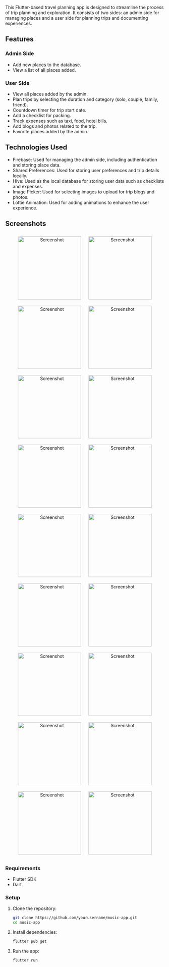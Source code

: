 This Flutter-based travel planning app is designed to streamline the process of trip planning and exploration. It consists of two sides: an admin side for managing places and a user side for planning trips and documenting experiences.

## Features

### Admin Side
- Add new places to the database.
- View a list of all places added.

### User Side
- View all places added by the admin.
- Plan trips by selecting the duration and category (solo, couple, family, friend).
- Countdown timer for trip start date.
- Add a checklist for packing.
- Track expenses such as taxi, food, hotel bills.
- Add blogs and photos related to the trip.
- Favorite places added by the admin.

## Technologies Used

- Firebase: Used for managing the admin side, including authentication and storing place data.
- Shared Preferences: Used for storing user preferences and trip details locally.
- Hive: Used as the local database for storing user data such as checklists and expenses.
- Image Picker: Used for selecting images to upload for trip blogs and photos.
- Lottie Animation: Used for adding animations to enhance the user experience.


## Screenshots

<p align="center">
    <img src="https://github.com/AnandhuA/Travel-/assets/72302650/7800c363-d85e-45b7-92b6-1a53d73d6165" alt="Screenshot" width="200" style="margin: 10px;"/>
    <img src="https://github.com/AnandhuA/Travel-/assets/72302650/9cf09cd3-a0fc-4757-8c6e-b1e5e97874ed" alt="Screenshot" width="200" style="margin: 10px;"/>
    <img src="https://github.com/AnandhuA/Travel-/assets/72302650/135cefe5-d458-48a5-96c0-8cb59e0a8026" alt="Screenshot" width="200" style="margin: 10px;"/>
    <img src="https://github.com/AnandhuA/Travel-/assets/72302650/4f1a9344-5265-4f68-8145-ee022de2d220" alt="Screenshot" width="200" style="margin: 10px;"/>
    <img src="https://github.com/AnandhuA/Travel-/assets/72302650/50b9b573-7f0d-41c9-9866-5200f1ff7282" alt="Screenshot" width="200" style="margin: 10px;"/>
    <img src="https://github.com/AnandhuA/Travel-/assets/72302650/048edfd7-caa5-4ac9-aefb-cccfbf25c924" alt="Screenshot" width="200" style="margin: 10px;"/>
    <img src="https://github.com/AnandhuA/Travel-/assets/72302650/5268051b-5a86-4f96-aec9-273e808bdfa9" alt="Screenshot" width="200" style="margin: 10px;"/>
    <img src="https://github.com/AnandhuA/Travel-/assets/72302650/e16750ff-9839-44d2-b536-b428aa538a97" alt="Screenshot" width="200" style="margin: 10px;"/>
    <img src="https://github.com/AnandhuA/Travel-/assets/72302650/989faa5f-df10-4774-bdf8-e65480dbd379" alt="Screenshot" width="200" style="margin: 10px;"/>
    <img src="https://github.com/AnandhuA/Travel-/assets/72302650/b4a17f66-ad6c-407e-aa74-800c6b183dc8" alt="Screenshot" width="200" style="margin: 10px;"/>
    <img src="https://github.com/AnandhuA/Travel-/assets/72302650/41441570-606a-4657-bafc-ff203f363817" alt="Screenshot" width="200" style="margin: 10px;"/>
    <img src="https://github.com/AnandhuA/Travel-/assets/72302650/3d87d74c-9f77-4266-abab-5bc8b854d518" alt="Screenshot" width="200" style="margin: 10px;"/>
    <img src="https://github.com/AnandhuA/Travel-/assets/72302650/dadd61c6-4459-4077-8ac2-b58672cbc027" alt="Screenshot" width="200" style="margin: 10px;"/>
    <img src="https://github.com/AnandhuA/Travel-/assets/72302650/7d70282c-e488-4bdb-b750-3f85e64b1c40" alt="Screenshot" width="200" style="margin: 10px;"/>
    <img src="https://github.com/AnandhuA/Travel-/assets/72302650/b87f65df-aba6-446a-be78-c09cca42cdb6" alt="Screenshot" width="200" style="margin: 10px;"/>
    <img src="https://github.com/AnandhuA/Travel-/assets/72302650/cffa6821-8184-411c-bf78-1a785c4e66a2" alt="Screenshot" width="200" style="margin: 10px;"/>
    <img src="https://github.com/AnandhuA/Travel-/assets/72302650/67811e9c-1e0a-4b91-8181-04052e316851" alt="Screenshot" width="200" style="margin: 10px;"/>

   <img src="https://github.com/AnandhuA/Travel-/assets/72302650/45ac6683-ba1f-4e92-b1aa-c29720d98357" alt="Screenshot" width="200" style="margin: 10px;"/>
 
</p>


### Requirements

- Flutter SDK
- Dart

### Setup

1. Clone the repository:
   ```bash
   git clone https://github.com/yourusername/music-app.git
   cd music-app

2. Install dependencies:
   ```bash
   flutter pub get
3. Run the app:
   ```bash
   flutter run
